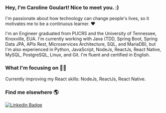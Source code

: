 ### Hey, I'm Caroline Goulart! Nice to meet you. :)

I'm passionate about how technology can change people's lives, so it motivates me to be a continuous learner. :heart:

I'm an Engineer graduated from PUCRS and the University of Tennessee, Knoxville, EUA. I'm currently working with Java (TDD, Spring Boot, Spring Data JPA, APIs Rest, Microservices Architecture, SQL, and MariaDB), but I'm also experienced in Python, JavaScript, NodeJs, ReactJs, React Native, MySQL, PostgreSQL, Linux, and Git. I'm fluent and certified in English.<br/>

### What I'm focusing on 👨‍💻

Currently improving my React skills: NodeJs, ReactJs, React Native.<br/>

### Find me elsewhere 🌎

[![Linkedin Badge](https://img.shields.io/badge/-LinkedIn-blue?style=flat-square&logo=Linkedin&logoColor=white&link=https://www.linkedin.com/in/harshkumarkhatri/)](https://www.linkedin.com/in/carolinegoulart/) 
